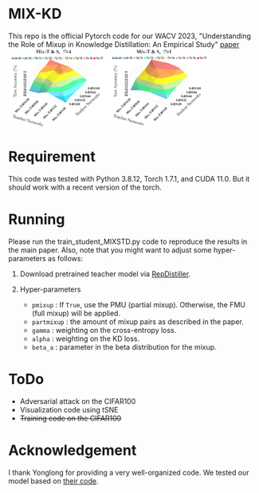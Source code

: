 # MIX-KD
This repo is the official Pytorch code for our WACV 2023, "Understanding the Role of Mixup in Knowledge Distillation: An Empirical Study" [paper](https://arxiv.org/pdf/2211.03946.pdf)
<img src="result/result_heatmap.PNG" width="400">

# Requirement
This code was tested with Python 3.8.12, Torch 1.7.1, and CUDA 11.0. But it should work with a recent version of the torch.  

# Running
Please run the train_student_MIXSTD.py code to reproduce the results in the main paper. Also, note that you might want to adjust some hyper-parameters as follows:  

1. Download pretrained teacher model via [RepDistiller](https://github.com/HobbitLong/RepDistiller).

2. Hyper-parameters
   - ```pmixup```     : If ```True```, use the PMU (partial mixup). Otherwise, the FMU (full mixup) will be applied.
   - ```partmixup```  : the amount of mixup pairs as described in the paper.
   - ```gamma```      : weighting on the cross-entropy loss.
   - ```alpha```      : weighting on the KD loss.
   - ```beta_a```     : parameter in the beta distribution for the mixup.

# ToDo
* Adversarial attack on the CIFAR100
* Visualization code using tSNE
* ~~Training code on the CIFAR100~~


# Acknowledgement
I thank Yonglong for providing a very well-organized code. We tested our model based on [their code](https://github.com/HobbitLong/RepDistiller).
